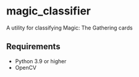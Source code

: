 # magic_classifier
A utility for classifying Magic: The Gathering cards


## Requirements
- Python 3.9 or higher
- OpenCV